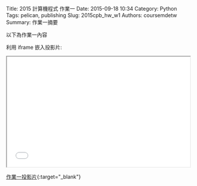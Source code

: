 Title: 2015 計算機程式 作業一
Date: 2015-09-18 10:34
Category: Python
Tags: pelican, publishing
Slug: 2015cpb_hw_w1
Authors: coursemdetw
Summary: 作業一摘要

以下為作業一內容

利用 iframe 嵌入投影片:

<iframe src="40423250_cp_w1_p.html" width="500" height="300"></iframe>

[作業一投影片](40423250_cp_w1_p.html){:target="_blank"}
